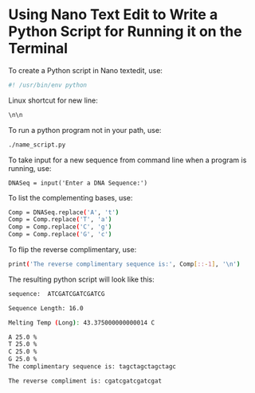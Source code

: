 # Using Nano Text Edit to Write a Python Script for Running it on the Terminal

To create a Python script in Nano textedit, use:
```bash
#! /usr/bin/env python
```

Linux shortcut for new line:
```bash
\n\n 
```

To run a python program not in your path, use:
```bash
./name_script.py
```
To take input for a new sequence from command line when a program is running, use:
```
DNASeq = input('Enter a DNA Sequence:')
```
To list the complementing bases, use:
```bash
Comp = DNASeq.replace('A', 't')
Comp = Comp.replace('T', 'a')
Comp = Comp.replace('C', 'g')
Comp = Comp.replace('G', 'c')
```

To flip the reverse complimentary, use:
```bash
print('The reverse complimentary sequence is:', Comp[::-1], '\n')
```
The resulting python script will look like this:
```bash
sequence:  ATCGATCGATCGATCG 

Sequence Length: 16.0 

Melting Temp (Long): 43.375000000000014 C

A 25.0 %
T 25.0 %
C 25.0 %
G 25.0 %
The complimentary sequence is: tagctagctagctagc 

The reverse compliment is: cgatcgatcgatcgat 
```
